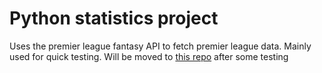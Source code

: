 # Python statistics project

Uses the premier league fantasy API to fetch premier league data.
Mainly used for quick testing. Will be moved to [this repo](https://github.com/eirikeg1/premier-league-analytics.git) after some testing
